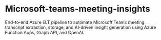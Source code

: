 # Microsoft-teams-meeting-insights
End-to-end Azure ELT pipeline to automate Microsoft Teams meeting transcript extraction, storage, and AI-driven insight generation using Azure Function Apps, Graph API, and OpenAI.
